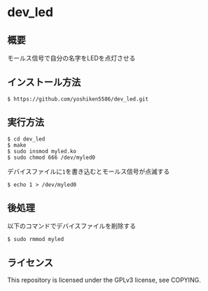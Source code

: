 # dev_led
## 概要  
モールス信号で自分の名字をLEDを点灯させる
## インストール方法  
```
$ https://github.com/yoshiken5586/dev_led.git
```
## 実行方法
```
$ cd dev_led
$ make  
$ sudo insmod myled.ko
$ sudo chmod 666 /dev/myled0  
```
デバイスファイルに`1`を書き込むとモールス信号が点滅する
```
$ echo 1 > /dev/myled0
```
## 後処理  
以下のコマンドでデバイスファイルを削除する　　
```
$ sudo rmmod myled
```

## ライセンス  
This repository is licensed under the GPLv3 license, see COPYING.

